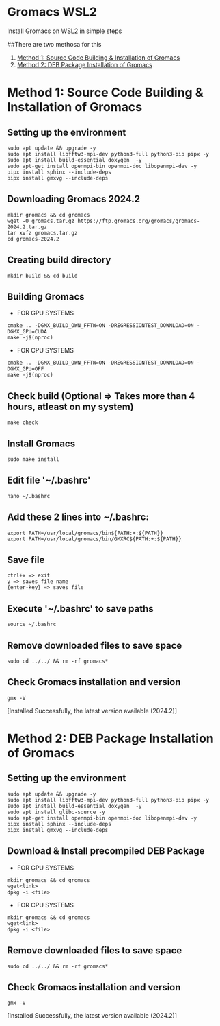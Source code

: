 # Gromacs WSL2
Install Gromacs on WSL2 in simple steps

##There are two methosa for this
1. [Method 1: Source Code Building & Installation of Gromacs](#method-1-source-code-building--installation-of-gromacs)
2. [Method 2: DEB Package Installation of Gromacs](#method-2-deb-package-installation-of-gromacs)

# Method 1: Source Code Building & Installation of Gromacs
## Setting up the environment
```
sudo apt update && upgrade -y
sudo apt install libfftw3-mpi-dev python3-full python3-pip pipx -y
sudo apt install build-essential doxygen  -y 
sudo apt-get install openmpi-bin openmpi-doc libopenmpi-dev -y
pipx install sphinx --include-deps
pipx install gmxvg --include-deps
```
## Downloading Gromacs 2024.2
```
mkdir gromacs && cd gromacs
wget -O gromacs.tar.gz https://ftp.gromacs.org/gromacs/gromacs-2024.2.tar.gz
tar xvfz gromacs.tar.gz
cd gromacs-2024.2
```
## Creating build directory
```
mkdir build && cd build
```
## Building Gromacs
  - FOR GPU SYSTEMS
  ```
  cmake .. -DGMX_BUILD_OWN_FFTW=ON -DREGRESSIONTEST_DOWNLOAD=ON -DGMX_GPU=CUDA
  make -j$(nproc)
  ```
  - FOR CPU SYSTEMS
  ```
  cmake .. -DGMX_BUILD_OWN_FFTW=ON -DREGRESSIONTEST_DOWNLOAD=ON -DGMX_GPU=OFF
  make -j$(nproc)
  ```
## Check build (Optional => Takes more than 4 hours, atleast on my system)
```
make check
```
## Install Gromacs
```
sudo make install
```
## Edit file '~/.bashrc'
```
nano ~/.bashrc
```
## Add these 2 lines into ~/.bashrc:
```
export PATH=/usr/local/gromacs/bin${PATH:+:${PATH}}
export PATH=/usr/local/gromacs/bin/GMXRC${PATH:+:${PATH}}
```
## Save file
`ctrl+x => exit`<br>
`y => saves file name`<br>
`{enter-key} => saves file`
## Execute '~/.bashrc' to save paths
```
source ~/.bashrc
```
## Remove downloaded files to save space
```
sudo cd ../../ && rm -rf gromacs*
```
## Check Gromacs installation and version
```
gmx -V
```
[Installed Successfully, the latest version available (2024.2)]

# Method 2: DEB Package Installation of Gromacs

## Setting up the environment
```
sudo apt update && upgrade -y
sudo apt install libfftw3-mpi-dev python3-full python3-pip pipx -y
sudo apt install build-essential doxygen  -y
sudo apt install glibc-source -y
sudo apt-get install openmpi-bin openmpi-doc libopenmpi-dev -y
pipx install sphinx --include-deps
pipx install gmxvg --include-deps
```
## Download &  Install precompiled DEB Package
  - FOR GPU SYSTEMS
  ```
  mkdir gromacs && cd gromacs
  wget<link>
  dpkg -i <file>
  ```
  - FOR CPU SYSTEMS
  ```
  mkdir gromacs && cd gromacs
  wget<link>
  dpkg -i <file>
  ```
## Remove downloaded files to save space
```
sudo cd ../../ && rm -rf gromacs*
```
## Check Gromacs installation and version
```
gmx -V
```
[Installed Successfully, the latest version available (2024.2)]
